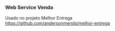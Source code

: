 <h3>Web Service Venda</h3> 

Usado no projeto Melhor Entrega https://github.com/andersonmends/melhor-entrega

